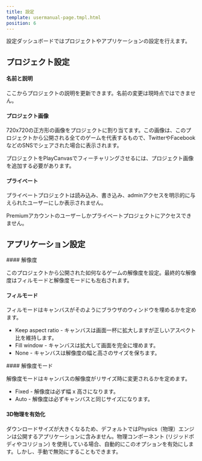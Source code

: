 ```yaml
---
title: 設定
template: usermanual-page.tmpl.html
position: 6
---
```


設定ダッシュボードではプロジェクトやアプリケーションの設定を行えます。

## プロジェクト設定

#### 名前と説明

ここからプロジェクトの説明を更新できます。名前の変更は現時点ではできません。

#### プロジェクト画像

720x720の正方形の画像をプロジェクトに割り当てます。この画像は、このプロジェクトから公開される全てのゲームを代表するもので、TwitterやFacebookなどのSNSでシェアされた場合に表示されます。

プロジェクトをPlayCanvasでフィーチャリングさせるには、プロジェクト画像を追加する必要があります。

#### プライベート

プライベートプロジェクトは読み込み、書き込み、adminアクセスを明示的に与えられたユーザーにしか表示されません。

<div class="alert alert-info">
Premiumアカウントのユーザーしかプライベートプロジェクトにアクセスできません。
</div>

## アプリケーション設定

#### 解像度

このプロジェクトから公開された如何なるゲームの解像度を設定。最終的な解像度はフィルモードと解像度モードにも左右されます。

#### フィルモード

フィルモードはキャンバスがそのようにブラウザのウィンドウを埋めるかを定めます。

* Keep aspect ratio - キャンバスは画面一杯に拡大しますが正しいアスペクト比を維持します。
* Fill window - キャンバスは拡大して画面を完全に埋めます。
* None - キャンバスは解像度の幅と高さのサイズを保ちます。

#### 解像度モード

解像度モードはキャンバスの解像度がリサイズ時に変更されるかを定めます。

* Fixed - 解像度は必ず幅 x 高さになります。
* Auto - 解像度は必ずキャンバスと同じサイズになります。

#### 3D物理を有効化

ダウンロードサイズが大きくなるため、デフォルトではPhysics（物理）エンジンは公開するアプリケーションに含みません。物理コンポーネント (リジッドボディやコリジョン) を使用している場合、自動的にこのオプションを有効にします。しかし、手動で無効にすることもできます。

